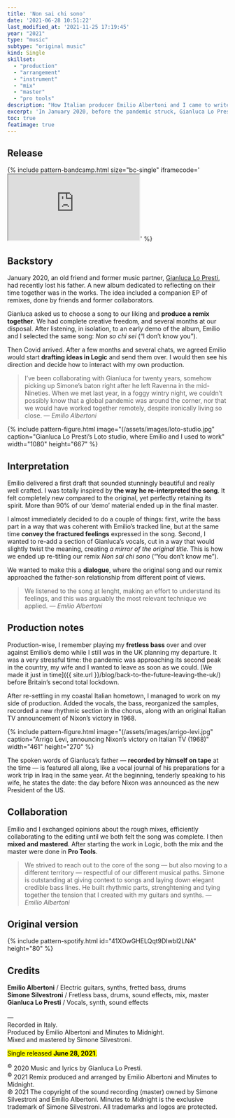 ```yaml
---
title: 'Non sai chi sono'
date: '2021-06-28 10:51:22'
last_modified_at: '2021-11-25 17:19:45'
year: "2021"
type: "music"
subtype: "original music"
kind: Single
skillset: 
  - "production"
  - "arrangement"
  - "instrument"
  - "mix"
  - "master"
  - "pro tools"
description: "How Italian producer Emilio Albertoni and I came to write, produce and release a remix of a song written by our old friend and collaborator Gianluca Lo Presti."
excerpt: 'In January 2020, before the pandemic struck, Gianluca Lo Presti, aka ‘Nevica’, invited Emilio Albertoni and myself to remix a song of his for an upcoming project.'
toc: true
featimage: true
---
```

## Release

{% include pattern-bandcamp.html size="bc-single" iframecode='<iframe src="https://bandcamp.com/EmbeddedPlayer/track=2164870187/size=large/bgcol=ffffff/linkcol=0687f5/tracklist=false/artwork=small/transparent=true/" seamless><a href="https://music.minutestomidnight.co.uk/track/non-sai-chi-sono-remix">Non sai chi sono (remix) by Minutes to Midnight + Emilio Albertoni</a></iframe>' %}

## Backstory

January 2020, an old friend and former music partner, [Gianluca Lo Presti](https://open.spotify.com/artist/0ugkXokPU3KaXX3X9BFes7), had recently lost his father. A new album dedicated to reflecting on their time together was in the works. The idea included a companion EP of remixes, done by friends and former collaborators.

Gianluca asked us to choose a song to our liking and **produce a remix together**. We had complete creative freedom, and several months at our disposal. After listening, in isolation, to an early demo of the album, Emilio and I selected the same song: _Non so chi sei_ (“I don’t know you”).

Then Covid arrived. After a few months and several chats, we agreed Emilio would start **drafting ideas in Logic** and send them over. I would then see his direction and decide how to interact with my own production.

> I’ve been collaborating with Gianluca for twenty years, somehow picking up Simone’s baton right after he left Ravenna in the mid-Nineties. When we met last year, in a foggy wintry night, we couldn’t possibly know that a global pandemic was around the corner, nor that we would have worked together remotely, despite ironically living so close.
> <cite>&mdash; Emilio Albertoni</cite>

{% include pattern-figure.html image="(/assets/images/loto-studio.jpg" caption="Gianluca Lo Presti’s Loto studio, where Emilio and I used to work" width="1080" height="667" %}

## Interpretation

Emilio delivered a first draft that sounded stunningly beautiful and really well crafted. I was totally inspired by **the way he re-interpreted the song**. It felt completely new compared to the original, yet perfectly retaining its spirit. More than 90% of our ‘demo’ material ended up in the final master.

I almost immediately decided to do a couple of things: first, write the bass part in a way that was coherent with Emilio’s tracked line, but at the same time **convey the fractured feelings** expressed in the song. Second, I wanted to re-add a section of Gianluca’s vocals, cut in a way that would slightly twist the meaning, creating _a mirror of the original title_. This is how we ended up re-titling our remix _Non sai chi sono_ (“You don’t know me”).

We wanted to make this a **dialogue**, where the original song and our remix approached the father-son relationship from different point of views.

> We listened to the song at lenght, making an effort to understand its feelings, and this was arguably the most relevant technique we applied.
> <cite>&mdash; Emilio Albertoni</cite>

## Production notes

Production-wise, I remember playing my **fretless bass** over and over against Emilio’s demo while I still was in the UK planning my departure. It was a very stressful time: the pandemic was approaching its second peak in the country, my wife and I wanted to leave as soon as we could. [We made it just in time]({{ site.url }}/blog/back-to-the-future-leaving-the-uk/) before Britain’s second total lockdown.

After re-settling in my coastal Italian hometown, I managed to work on my side of production. Added the vocals, the bass, reorganized the samples, recorded a new rhythmic section in the chorus, along with an original Italian TV announcement of Nixon’s victory in 1968.

{% include pattern-figure.html image="(/assets/images/arrigo-levi.jpg" caption="Arrigo Levi, announcing Nixon’s victory on Italian TV (1968)" width="461" height="270" %}

The spoken words of Gianluca’s father — **recorded by himself on tape** at the time — is featured all along, like a vocal journal of his preparations for a work trip in Iraq in the same year. At the beginning, tenderly speaking to his wife, he states the date: the day before Nixon was announced as the new President of the US.

## Collaboration

Emilio and I exchanged opinions about the rough mixes, efficiently collaborating to the editing until we both felt the song was complete. I then **mixed and mastered**. After starting the work in Logic, both the mix and the master were done in **Pro Tools**.

> We strived to reach out to the core of the song — but also moving to a different territory — respectful of our different musical paths. Simone is outstanding at giving context to songs and laying down elegant credible bass lines. He built rhythmic parts, strenghtening and tying together the tension that I created with my guitars and synths.
> <cite>&mdash; Emilio Albertoni</cite>

## Original version

{% include pattern-spotify.html id="41XOwGHELQqt9DIwbl2LNA" height="80" %}

## Credits

**Emilio Albertoni** / Electric guitars, synths, fretted bass, drums  
**Simone Silvestroni** / Fretless bass, drums, sound effects, mix, master  
**Gianluca Lo Presti** / Vocals, synth, sound effects  
<br>
—  
Recorded in Italy.  
Produced by Emilio Albertoni and Minutes to Midnight.  
Mixed and mastered by Simone Silvestroni.  

<p class="detached"><mark class="m2m-highlight small">Single released <strong>June 28, 2021</strong>.</mark></p>

<p class="detached small">
  <sup>&copy;</sup> 2020 Music and lyrics by Gianluca Lo Presti.<br>
  <sup>&copy;</sup> 2021 Remix produced and arranged by Emilio Albertoni and Minutes to Midnight.<br>
  &copysr; 2021 The copyright of the sound recording (master) owned by Simone Silvestroni and Emilio Albertoni. Minutes to Midnight is the exclusive trademark of Simone Silvestroni. All trademarks and logos are protected.
</p>